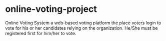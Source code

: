 # online-voting-project

Online Voting System  a web-based voting platform the place voters login to vote for his or her candidates relying on the organization.
He/She must be registered first for him/her to vote.
